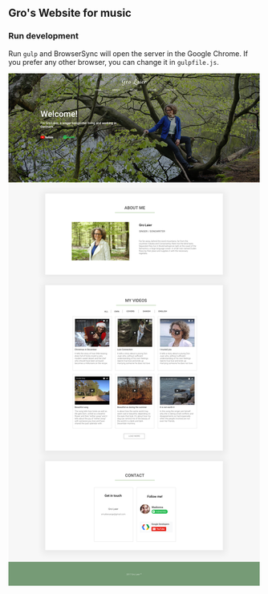 ## Gro's Website for music

### Run development
Run `gulp` and BrowserSync will open the server in the Google Chrome. If you prefer any other browser, 
you can change it in `gulpfile.js`.

![screenshot](/src/assets/img/Gro_website_mockup.png "Screenshot")